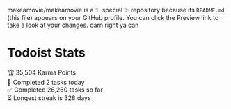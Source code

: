 makeamovie/makeamovie is a ✨ special ✨ repository because its `README.md` (this file) appears on your GitHub profile.
You can click the Preview link to take a look at your changes. darn right ya can

# Todoist Stats

<!-- TODO-IST:START -->
🏆  35,504 Karma Points           
🌸  Completed 2 tasks today           
✅  Completed 26,260 tasks so far           
⏳  Longest streak is 328 days
<!-- TODO-IST:END -->